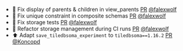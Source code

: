 - 🐛 Fix display of parents & children in view_parents [PR](https://github.com/laminlabs/lamindb/pull/2749) [@falexwolf](https://github.com/falexwolf)
- 🐛 Fix unique constraint in composite schemas [PR](https://github.com/laminlabs/lamindb/pull/2747) [@falexwolf](https://github.com/falexwolf)
- 💚 Fix storage tests [PR](https://github.com/laminlabs/lamin-cli/pull/133) [@falexwolf](https://github.com/falexwolf)
- 👷 Refactor storage management during CI runs [PR](https://github.com/laminlabs/lamindb/pull/2748) [@falexwolf](https://github.com/falexwolf)
- ⬆️ Adapt `save_tiledbsoma_experiment` to `tiledbsoma==1.16.2` [PR](https://github.com/laminlabs/lamindb/pull/2746) [@Koncopd](https://github.com/Koncopd)
